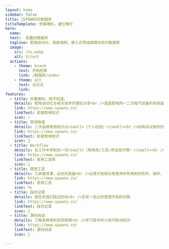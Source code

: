 ```yaml
---
layout: home
sidebar: false
title: 💬SPAWNS的数据库
titleTemplate: 世事难料，诸位慢行
hero:
  name: 
  text:  有趣的数据库
  tagline: 配电自动化、智能电网、嵌入式等运维理论知识数据库
  image:
    src: /tx.webp
    alt: Vitest
  actions:
    - theme: brand
      text: 开始检索
      link: /数据库/index
    - theme: alt
      text: 点点点
      link: 
features:
  - title: 世事难料，我不知道。
    details: 配电自动化与相关技术的理论分享<br />涵盖配电网一二次电气设备的系统运行原理以及运维方法等<br />并涉及智能电网、物联网、嵌入式、前端、后端等技术文章领域。
    link: https://www.spawns.cn/
    linkText: 前端常用知识
    icon: ⚡
  - title: 现场物语
    details: 二次运维常用知识点<small>（个人经验）</small><br />如有异议按你的理解为主，不接受反驳
    link: https://www.spawns.cn/
    linkText: 前端常用知识
    icon: 🌈
  - title: Workflow
    details: 在工作中学到的一切<small>（常用库/工具/奇淫技巧等）</small><br />配合 CV 大法来更好的摸鱼
    link: https://www.spawns.cn/
    linkText: 常用工具库
    icon: 🌟
  - title: 提效工具
    details: 工欲善其事，必先利其器<br />记录开发和日常使用中所用到的软件、插件、扩展等
    link: https://www.spawns.cn/
    linkText: 提效工具
    icon: 🛰️
  - title: 踩坑记录
    details: 那些年我们踩过的坑<br />总有一些让你意想不到的问题
    link: https://www.spawns.cn/
    linkText: 踩坑记录
    icon: 📃
  - title: 源码阅读
    details: 了解各种库的实现原理<br />学习其中的小技巧和冷知识
    link: https://www.spawns.cn/
    linkText: 源码阅读
    icon: 🌌

---
```


<HomePage />

